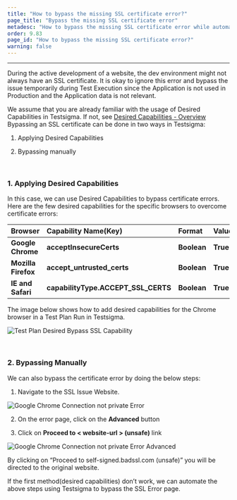 ```yaml
---
title: "How to bypass the missing SSL certificate error?"
page_title: "Bypass the missing SSL certificate error"
metadesc: "How to bypass the missing SSL certificate error while automating browser tests using Testsigma"
order: 9.83
page_id: "How to bypass the missing SSL certificate error?"
warning: false
---
```


---
During the active development of a website, the dev environment might not always have an SSL certificate. It is okay to ignore this error and bypass the issue temporarily during Test Execution since the Application is not used in Production and the Application data is not relevant.

We assume that you are already familiar with the usage of Desired Capabilities in Testsigma. If not, see [Desired Capabilities - Overview](https://testsigma.com/docs/desired-capabilities/overview/)
Bypassing an SSL certificate can be done in two ways in Testsigma:

1. Applying Desired Capabilities
 
2. Bypassing manually
   
&emsp;

### 1. Applying Desired Capabilities
In this case, we can use Desired Capabilities to bypass certificate errors. Here are the few desired capabilities for the specific browsers to overcome certificate errors:

|Browser|Capability Name(Key)|Format|Value|
|:-----|:-------|:-------|:-------|
|**Google Chrome**|**acceptInsecureCerts**|**Boolean**|**True**|
|**Mozilla Firefox**|**accept_untrusted_certs**|**Boolean**|**True**|
|**IE and Safari**|**capabilityType.ACCEPT_SSL_CERTS**|**Boolean**|**True**|

The image below shows how to add desired capabilities for the Chrome browser in a Test Plan Run in Testsigma.

![Test Plan Desired Bypass SSL Capability](https://docs.testsigma.com/images/configure-bypass-ssl/create-test-plan-bypass-ssl-desired-caps.png)

&emsp;

### 2. Bypassing Manually
We can also bypass the certificate error by doing the below steps:

1. Navigate to the SSL Issue Website.

![Google Chrome Connection not private Error](https://docs.testsigma.com/images/configure-bypass-ssl/google-chrome-connection-notprivate-error-page.png)

2. On the error page, click on the **Advanced** button
   
3. Click on **Proceed to < website-url > (unsafe)** link

![Google Chrome Connection not private Error Advanced](https://docs.testsigma.com/images/configure-bypass-ssl/google-chrome-connection-notprivate-error-advanced-page.png)

By clicking on “Proceed to self-signed.badssl.com (unsafe)” you will be directed to the original website.

If the first method(desired capabilities) don’t work, we can automate the above steps using Testsigma to bypass the SSL Error page.
